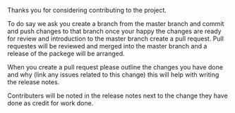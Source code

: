 Thanks you for considering contributing to the project.

To do say we ask you create a branch from the master branch and commit and push changes to that branch once your happy the changes are ready for review and introduction to the master branch create a pull request.
Pull requestes will be reviewed and merged into the master branch and a release of the packege will be arranged.

When you create a pull request please outline the changes you have done and why (link any issues related to this change) this will help with writing the release notes.

Contributers will be noted in the release notes next to the change they have done as credit for work done.
